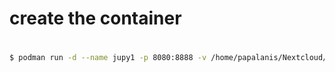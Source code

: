 # create the container
#
#
```bash
$ podman run -d --name jupy1 -p 8080:8888 -v /home/papalanis/Nextcloud/papas-stuff/framework-working-directory/docker/jupyterlab/workspace:/workspace:z localhost/jupy-fed39:latest
```
